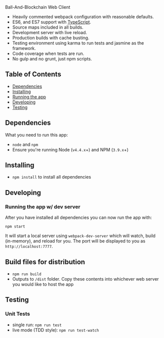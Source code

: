 Ball-And-Blockchain Web Client

* Heavily commented webpack configuration with reasonable defaults.
* ES6, and ES7 support with [TypeScript](https://www.typescriptlang.org/).
* Source maps included in all builds.
* Development server with live reload.
* Production builds with cache busting.
* Testing environment using karma to run tests and jasmine as the framework.
* Code coverage when tests are run.
* No gulp and no grunt, just npm scripts.

## Table of Contents

* [Dependencies](#dependencies)
* [Installing](#installing)
* [Running the app](#running-the-app)
* [Developing](#developing)
* [Testing](#testing)

## Dependencies

What you need to run this app:
* `node` and `npm`
* Ensure you're running Node (`v4.4.x`+) and NPM (`3.9.x`+)

## Installing

* `npm install` to install all dependencies

## Developing

### Running the app w/ dev server

After you have installed all dependencies you can now run the app with:
```
npm start
```

It will start a local server using `webpack-dev-server` which will watch, build (in-memory), and reload for you. The port will be displayed to you as `http://localhost:7777`. 

## Build files for distribution

* `npm run build`
* Outputs to `/dist` folder. Copy these contents into whichever web server you would like to host the app

## Testing

### Unit Tests

* single run: `npm run test`
* live mode (TDD style): `npm run test-watch`
